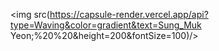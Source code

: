 <img src(https://capsule-render.vercel.app/api?type=Waving&color=gradient&text=Sung_Muk Yeon;%20%20&height=200&fontSize=100)/>
